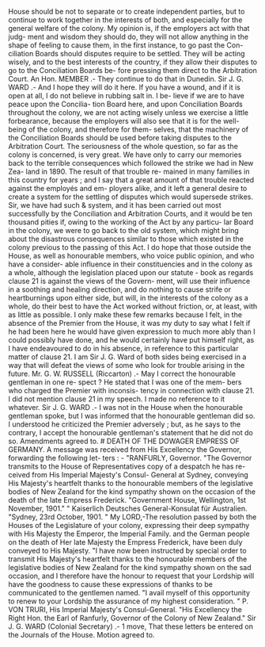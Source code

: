 House should be not to separate or to create independent parties, but to continue to work together in the interests of both, and especially for the general welfare of the colony. My opinion is, if the employers act with that judg- ment and wisdom they should do, they will not allow anything in the shape of feeling to cause them, in the first instance, to go past the Con- ciliation Boards should disputes require to be settled. They will be acting wisely, and to the best interests of the country, if they allow their disputes to go to the Conciliation Boards be- fore pressing them direct to the Arbitration Court. An Hon. MEMBER .- They continue to do that in Dunedin. Sir J. G. WARD .- And I hope they will do it here. If you have a wound, and if it is open at all, I do not believe in rubbing salt in. I be- lieve if we are to have peace upon the Concilia- tion Board here, and upon Conciliation Boards throughout the colony, we are not acting wisely unless we exercise a little forbearance, because the employers will also see that it is for the well-being of the colony, and therefore for them- selves, that the machinery of the Conciliation Boards should be used before taking disputes to the Arbitration Court. The seriousness of the whole question, so far as the colony is concerned, is very great. We have only to carry our memories back to the terrible consequences which followed the strike we had in New Zea- land in 1890. The result of that trouble re- mained in many families in this country for years ; and I say that a great amount of that trouble reacted against the employés and em- ployers alike, and it left a general desire to create a system for the settling of disputes which would supersede strikes. Sir, we have had such & system, and it has been carried out most successfully by the Conciliation and Arbitration Courts, and it would be ten thousand pities if, owing to the working of the Act by any particu- lar Board in the colony, we were to go back to the old system, which might bring about the disastrous consequences similar to those which existed in the colony previous to the passing of this Act. I do hope that those outside the House, as well as honourable members, who voice public opinion, and who have a consider- able influence in their constituencies and in the colony as a whole, although the legislation placed upon our statute - book as regards clause 21 is against the views of the Govern- ment, will use their influence in a soothing and healing direction, and do nothing to cause strife or heartburnings upon either side, but will, in the interests of the colony as a whole, do their best to have the Act worked without friction, or, at least, with as little as possible. I only make these few remarks because I felt, in the absence of the Premier from the House, it was my duty to say what I felt if he had been here he would have given expression to much more ably than I could possibly have done, and he would certainly have put himself right, as I have endeavoured to do in his absence, in reference to this particular matter of clause 21. I am Sir J. G. Ward of both sides being exercised in a way that will defeat the views of some who look for trouble arising in the future. Mr. G. W. RUSSELL (Riccarton) .- May I correct the honourable gentleman in one re- spect ? He stated that I was one of the mem- bers who charged the Premier with inconsis- tency in connection with clause 21. I did not mention clause 21 in my speech. I made no reference to it whatever. Sir J. G. WARD .- I was not in the House when the honourable gentleman spoke, but I was informed that the honourable gentleman did so. I understood he criticized the Premier adversely ; but, as he says to the contrary, I accept the honourable gentleman's statement that he did not do so. Amendments agreed to. # DEATH OF THE DOWAGER EMPRESS OF GERMANY. A message was received from His Excellency the Governor, forwarding the following let- ters : - "RANFURLY, Governor. "The Governor transmits to the House of Representatives copy of a despatch he has re- ceived from His Imperial Majesty's Consul- General at Sydney, conveying His Majesty's heartfelt thanks to the honourable members of the legislative bodies of New Zealand for the kind sympathy shown on the occasion of the death of the late Empress Frederick. "Government House, Wellington, 1st November, 1901." " Kaiserlich Deutsches General-Konsulat für Australien. "Sydney, 23rd October, 1901. " My LORD,-The resolution passed by both the Houses of the Legislature of your colony, expressing their deep sympathy with His Majesty the Emperor, the Imperial Family. and the German people on the death of Her late Majesty the Empress Frederick, have been duly conveyed to His Majesty. "I have now been instructed by special order to transmit His Majesty's heartfelt thanks to the honourable members of the legislative bodies of New Zealand for the kind sympathy shown on the sad occasion, and I therefore have the honour to request that your Lordship will have the goodness to cause these expressions of thanks to be communicated to the gentlemen named. "I avail myself of this opportunity to renew to your Lordship the assurance of my highest consideration. " P. VON TRURI, His Imperial Majesty's Consul-General. "His Excellency the Right Hon. the Earl of Ranfurly, Governor of the Colony of New Zealand." Sir J. G. WARD (Colonial Secretary) .- 1 move, That these letters be entered on the Journals of the House. Motion agreed to. 